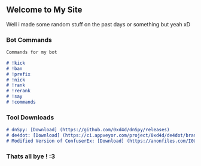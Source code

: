 ## Welcome to My Site 

Well i made some random stuff on the past days or something but yeah xD

### Bot Commands 
```markdown
Commands for my bot

# !kick
# !ban
# !prefix 
# !nick
# !rank
# !rerank
# !say
# !commands
```
### Tool Downloads
```markdown
# dnSpy: [Download] (https://github.com/0xd4d/dnSpy/releases)
# de4dot: [Download] (https://ci.appveyor.com/project/0xd4d/de4dot/branch/master/artifacts)
# Modified Version of ConfuserEx: [Download] (https://anonfiles.com/I0U8Tas2n4/EternalFuscator_rar)
```

### Thats all bye ! :3
